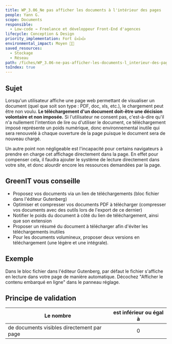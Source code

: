 ```yaml
---
title: WP_3.06_Ne pas afficher les documents à l'intérieur des pages
people: Yann G.
scope: Documents
responsible:
  - Low-code → Freelance et développeur Front-End d'agences
lifecycle: Conception & Design
priority_implementation: Fort 👍👍👍
environmental_impact: Moyen 🌱🌱
saved_resources:
  - Stockage
  - Réseau
path: /fiches/WP_3.06-ne-pas-afficher-les-documents-l_interieur-des-pages
toIndex: true
---
```


## Sujet

Lorsqu'un utilisateur affiche une page web permettant de visualiser un document (quel que soit son type : PDF, doc, xls, etc.), le chargement peut être non voulu. **Le téléchargement d'un document doit-être une décision volontaire et non imposée.**
Si l'utilisateur ne consent pas, c'est-à-dire qu'il n'a nullement l'intention de lire ou d'utiliser le document, ce téléchargement imposé représente un poids numérique, donc environnemental inutile qui sera renouvelé à chaque ouverture de la page puisque le document sera de nouveau chargé.

Un autre point non négligeable est l'incapacité pour certains navigateurs à prendre en charge cet affichage directement dans la page. En effet pour compenser cela, il faudra ajouter le système de lecture directement dans votre site, et donc alourdir encore les ressources demandées par la page.

## GreenIT vous conseille

- Proposez vos documents via un lien de téléchargements (bloc fichier dans l'éditeur Gutenberg)
- Optimiser et compresser vos documents PDF à télécharger (compresser vos documents avec des outils lors de l'export de ce dernier)
- Notifier le poids du document à côté du lien de téléchargement, ainsi que son extension
- Proposer un résumé du document à télécharger afin d'éviter les téléchargements inutiles
- Pour les documents volumineux, proposer deux versions en téléchargement (une légère et une intégrale).

## Exemple

Dans le bloc fichier dans l'éditeur Gutenberg, par défaut le fichier s'affiche en lecture dans votre page de manière automatique. Décochez "Afficher le contenu embarqué en ligne" dans le panneau réglage.

## Principe de validation

| Le nombre                                  | est inférieur ou égal à |
| ------------------------------------------ | :---------------------: |
| de documents visibles directement par page |            0            |
